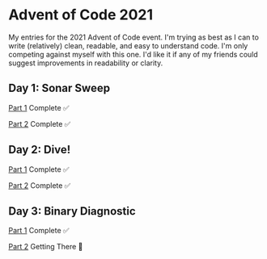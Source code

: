 # Advent of Code 2021

My entries for the 2021 Advent of Code event. I'm trying as best as I can to write (relatively) clean, readable, and easy to understand code. I'm only competing against myself with this one. I'd like it if any of my friends could suggest improvements in readability or clarity.

## Day 1: Sonar Sweep
[Part 1](https://github.com/LukeMitchellWood/AOC2021-bookish-pancake/blob/main/01-sonar-sweep/part-1/index.js) Complete ✅

[Part 2](https://github.com/LukeMitchellWood/AOC2021-bookish-pancake/tree/main/01-sonar-sweep/part-2) Complete ✅

## Day 2: Dive!
[Part 1](https://github.com/LukeMitchellWood/AOC2021-bookish-pancake/blob/main/02-dive/part-1/index.js) Complete ✅

[Part 2](https://github.com/LukeMitchellWood/AOC2021-bookish-pancake/blob/main/02-dive/part-2/index.js) Complete ✅

## Day 3: Binary Diagnostic
[Part 1](https://github.com/LukeMitchellWood/AOC2021-bookish-pancake/blob/main/03-binary-diagnostic/part-1/index.js) Complete ✅

[Part 2](https://github.com/LukeMitchellWood/AOC2021-bookish-pancake/blob/main/03-binary-diagnostic/part-2/index%20.js) Getting There 🤞

